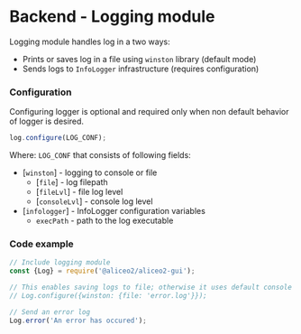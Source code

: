# Backend - Logging module
Logging module handles log in a two ways:
 * Prints or saves log in a file using `winston` library (default mode)
 * Sends logs to `InfoLogger` infrastructure (requires configuration)

### Configuration
Configuring logger is optional and required only when non default behavior of logger is desired.
```js
log.configure(LOG_CONF);
```

Where:
`LOG_CONF` that consists of following fields:
   * [`winston`] - logging to console or file
     * [`file`] - log filepath
     * [`fileLvl`] - file log level
     * [`consoleLvl`] - console log level
   * [`infologger`] - InfoLogger configuration variables
     * `execPath` - path to the log executable

### Code example
```js
// Include logging module
const {Log} = require('@aliceo2/aliceo2-gui');

// This enables saving logs to file; otherwise it uses default console logging only
// Log.configure({winston: {file: 'error.log'}});

// Send an error log
Log.error('An error has occured');
```
